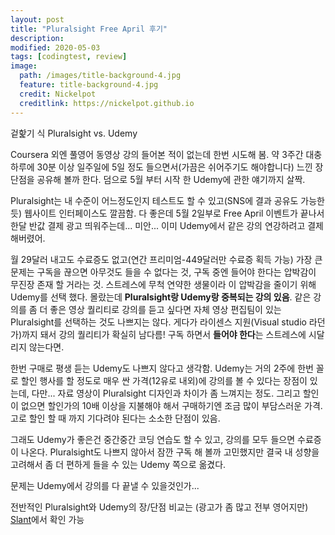 ```yaml
---
layout: post
title: "Pluralsight Free April 후기"
description: 
modified: 2020-05-03
tags: [codingtest, review]
image:
  path: /images/title-background-4.jpg
  feature: title-background-4.jpg
  credit: Nickelpot
  creditlink: https://nickelpot.github.io
---
```


겉핥기 식 Pluralsight vs. Udemy

Coursera 외엔 풀영어 동영상 강의 들어본 적이 없는데 한번 시도해 봄. 약 3주간 대충 하루에 30분 이상 일주일에 5일 정도 들으면서(가끔은 쉬어주기도 해야합니다) 느낀 장단점을 공유해 볼까 한다. 덤으로 5월 부터 시작 한 Udemy에 관한 얘기까지 살짝.

Pluralsight는 내 수준이 어느정도인지 테스트도 할 수 있고(SNS에 결과 공유도 가능한듯) 웹사이트 인터페이스도 깔끔함. 다 좋은데 5월 2일부로 Free April 이벤트가 끝나서 한달 반값 결제 광고 띄워주는데... 미안... 이미 Udemy에서 같은 강의 연강하려고 결제해버렸어.

월 29달러 내고도 수료증도 없고(연간 프리미엄-449달러만 수료증 획득 가능) 가장 큰 문제는 구독을 끊으면 아무것도 들을 수 없다는 것, 구독 중엔 들어야 한다는 압박감이 무진장 존재 할 거라는 것. 스트레스에 무척 연약한 생물이라 이 압박감을 줄이기 위해 Udemy를 선택 했다. 몰랐는데 **Pluralsight랑 Udemy랑 중복되는 강의 있음**. 같은 강의를 좀 더 좋은 영상 퀄리티로 강의를 듣고 싶다면 자체 영상 편집팀이 있는 Pluralsight를 선택하는 것도 나쁘지는 않다. 게다가 라이센스 지원(Visual studio 라던가)까지 돼서 강의 퀄리티가 확실히 남다름! 구독 하면서 **들어야 한다**는 스트레스에 시달리지 않는다면.

한번 구매로 평생 듣는 Udemy도 나쁘지 않다고 생각함. Udemy는 거의 2주에 한번 꼴로 할인 행사를 할 정도로 매우 싼 가격(12유로 내외)에 강의를 볼 수 있다는 장점이 있는데, 다만... 자료 영상이 Pluralsight 디자인과 차이가 좀 느껴지는 정도. 그리고 할인이 없으면 할인가의 10배 이상을 지불해야 해서 구매하기엔 조금 많이 부담스러운 가격. 고로 할인 할 때 까지 기다려야 된다는 소소한 단점이 있음.

그래도 Udemy가 좋은건 중간중간 코딩 연습도 할 수 있고, 강의를 모두 들으면 수료증이 나온다. Pluralsight도 나쁘지 않아서 잠깐 구독 해 볼까 고민했지만 결국 내 성향을 고려해서 좀 더 편하게 들을 수 있는 Udemy 쪽으로 옮겼다.

문제는 Udemy에서 강의를 다 끝낼 수 있을것인가...

전반적인 Pluralsight와 Udemy의 장/단점 비교는 (광고가 좀 많고 전부 영어지만) <a rel="cc:attributionURL" property="cc:attributionName" href="https://www.slant.co/versus/3027/3049/~udemy_vs_pluralsight">Slant</a>에서 확인 가능 